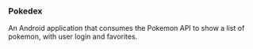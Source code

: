 ### Pokedex

An Android application that consumes the Pokemon API to show a list of pokemon, with user login and favorites.